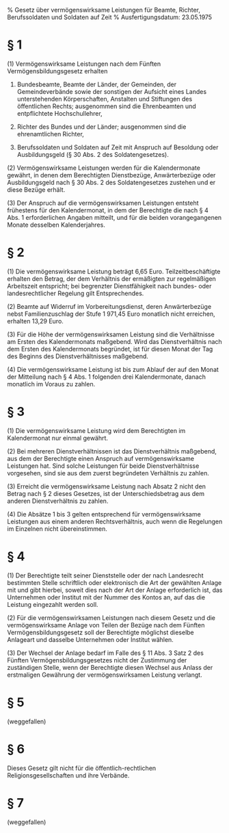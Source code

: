 % Gesetz über vermögenswirksame Leistungen für Beamte, Richter, Berufssoldaten und Soldaten auf Zeit
% Ausfertigungsdatum: 23.05.1975
 
# § 1

(1) Vermögenswirksame Leistungen nach dem Fünften Vermögensbildungsgesetz erhalten

1. Bundesbeamte, Beamte der Länder, der Gemeinden, der Gemeindeverbände sowie der sonstigen der Aufsicht eines Landes unterstehenden Körperschaften, Anstalten und Stiftungen des öffentlichen Rechts; ausgenommen sind die Ehrenbeamten und entpflichtete Hochschullehrer,

2. Richter des Bundes und der Länder; ausgenommen sind die ehrenamtlichen Richter,

3. Berufssoldaten und Soldaten auf Zeit mit Anspruch auf Besoldung oder Ausbildungsgeld (§ 30 Abs. 2 des Soldatengesetzes).

(2) Vermögenswirksame Leistungen werden für die Kalendermonate gewährt, in denen dem Berechtigten Dienstbezüge, Anwärterbezüge oder Ausbildungsgeld nach § 30 Abs. 2 des Soldatengesetzes zustehen und er diese Bezüge erhält.

(3) Der Anspruch auf die vermögenswirksamen Leistungen entsteht frühestens für den Kalendermonat, in dem der Berechtigte die nach § 4 Abs. 1 erforderlichen Angaben mitteilt, und für die beiden vorangegangenen Monate desselben Kalenderjahres.

# § 2

(1) Die vermögenswirksame Leistung beträgt 6,65 Euro. Teilzeitbeschäftigte erhalten den Betrag, der dem Verhältnis der ermäßigten zur regelmäßigen Arbeitszeit entspricht; bei begrenzter Dienstfähigkeit nach bundes- oder landesrechtlicher Regelung gilt Entsprechendes.

(2) Beamte auf Widerruf im Vorbereitungsdienst, deren Anwärterbezüge nebst Familienzuschlag der Stufe 1 971,45 Euro monatlich nicht erreichen, erhalten 13,29 Euro.

(3) Für die Höhe der vermögenswirksamen Leistung sind die Verhältnisse am Ersten des Kalendermonats maßgebend. Wird das Dienstverhältnis nach dem Ersten des Kalendermonats begründet, ist für diesen Monat der Tag des Beginns des Dienstverhältnisses maßgebend.

(4) Die vermögenswirksame Leistung ist bis zum Ablauf der auf den Monat der Mitteilung nach § 4 Abs. 1 folgenden drei Kalendermonate, danach monatlich im Voraus zu zahlen.

# § 3

(1) Die vermögenswirksame Leistung wird dem Berechtigten im Kalendermonat nur einmal gewährt.

(2) Bei mehreren Dienstverhältnissen ist das Dienstverhältnis maßgebend, aus dem der Berechtigte einen Anspruch auf vermögenswirksame Leistungen hat. Sind solche Leistungen für beide Dienstverhältnisse vorgesehen, sind sie aus dem zuerst begründeten Verhältnis zu zahlen.

(3) Erreicht die vermögenswirksame Leistung nach Absatz 2 nicht den Betrag nach § 2 dieses Gesetzes, ist der Unterschiedsbetrag aus dem anderen Dienstverhältnis zu zahlen.

(4) Die Absätze 1 bis 3 gelten entsprechend für vermögenswirksame Leistungen aus einem anderen Rechtsverhältnis, auch wenn die Regelungen im Einzelnen nicht übereinstimmen.

# § 4

(1) Der Berechtigte teilt seiner Dienststelle oder der nach Landesrecht bestimmten Stelle schriftlich oder elektronisch die Art der gewählten Anlage mit und gibt hierbei, soweit dies nach der Art der Anlage erforderlich ist, das Unternehmen oder Institut mit der Nummer des Kontos an, auf das die Leistung eingezahlt werden soll.

(2) Für die vermögenswirksamen Leistungen nach diesem Gesetz und die vermögenswirksame Anlage von Teilen der Bezüge nach dem Fünften Vermögensbildungsgesetz soll der Berechtigte möglichst dieselbe Anlageart und dasselbe Unternehmen oder Institut wählen.

(3) Der Wechsel der Anlage bedarf im Falle des § 11 Abs. 3 Satz 2 des Fünften Vermögensbildungsgesetzes nicht der Zustimmung der zuständigen Stelle, wenn der Berechtigte diesen Wechsel aus Anlass der erstmaligen Gewährung der vermögenswirksamen Leistung verlangt.

# § 5

(weggefallen)

# § 6

Dieses Gesetz gilt nicht für die öffentlich-rechtlichen Religionsgesellschaften und ihre Verbände.

# § 7

(weggefallen)
